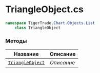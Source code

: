 
# TriangleObject.cs
```csharp
namespace TigerTrade.Chart.Objects.List  
    class TriangleObject
```

### Методы
| Название | Описание |
| --- | --- |
| [`TriangleObject`](./Методы/TriangleObject.md) | *Описание* |
